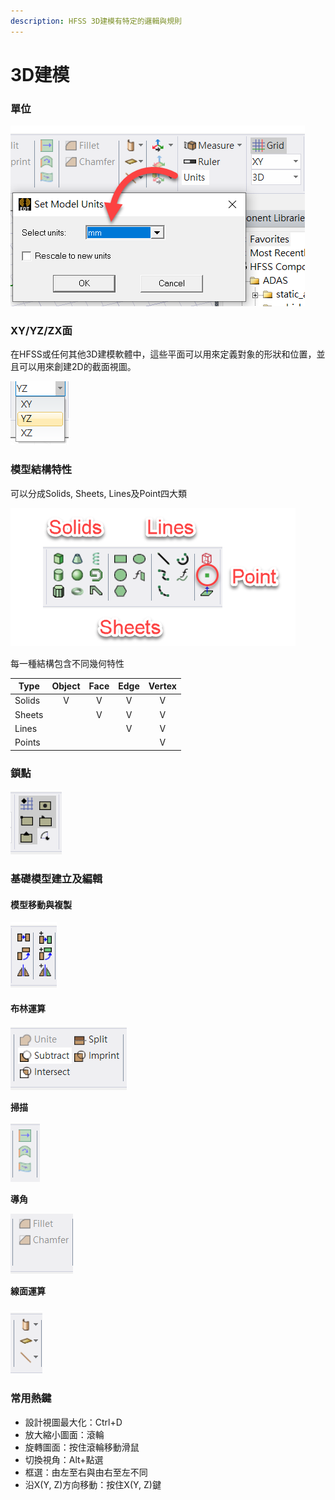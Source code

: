 ```yaml
---
description: HFSS 3D建模有特定的邏輯與規則
---
```


# 3D建模

### 單位

![](<../.gitbook/assets/image (2) (1) (2).png>)

### XY/YZ/ZX面

在HFSS或任何其他3D建模軟體中，這些平面可以用來定義對象的形狀和位置，並且可以用來創建2D的截面視圖。

![](<../.gitbook/assets/image (24).png>)

### 模型結構特性

可以分成Solids, Sheets, Lines及Point四大類

![](<../.gitbook/assets/image (1) (1) (1) (1) (1).png>)

每一種結構包含不同幾何特性

| Type   | Object | Face | Edge | Vertex |
| ------ | :----: | :--: | :--: | :----: |
| Solids |    V   |   V  |   V  |    V   |
| Sheets |        |   V  |   V  |    V   |
| Lines  |        |      |   V  |    V   |
| Points |        |      |      |    V   |

### 鎖點

![](<../.gitbook/assets/image (5) (3).png>)

### 基礎模型建立及編輯

#### 模型移動與複製

![](<../.gitbook/assets/image (16).png>)

#### 布林運算

![](<../.gitbook/assets/image (22).png>)

**掃描**

![](<../.gitbook/assets/image (23).png>)

**導角**

![](<../.gitbook/assets/image (1) (1).png>)

**線面運算**

### ![](<../.gitbook/assets/image (13).png>)

### 常用熱鍵

* 設計視圖最大化：Ctrl+D
* 放大縮小圖面：滾輪
* 旋轉圖面：按住滾輪移動滑鼠
* 切換視角：Alt+點選
* 框選：由左至右與由右至左不同
* 沿X(Y, Z)方向移動：按住X(Y, Z)鍵

